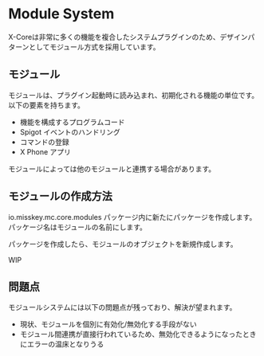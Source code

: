 # Module System

X-Coreは非常に多くの機能を複合したシステムプラグインのため、デザインパターンとしてモジュール方式を採用しています。

## モジュール

モジュールは、プラグイン起動時に読み込まれ、初期化される機能の単位です。以下の要素を持ちます。

* 機能を構成するプログラムコード
* Spigot イベントのハンドリング
* コマンドの登録
* X Phone アプリ

モジュールによっては他のモジュールと連携する場合があります。

## モジュールの作成方法

io.misskey.mc.core.modules パッケージ内に新たにパッケージを作成します。パッケージ名はモジュールの名前にします。

パッケージを作成したら、モジュールのオブジェクトを新規作成します。

WIP

## 問題点

モジュールシステムには以下の問題点が残っており、解決が望まれます。

* 現状、モジュールを個別に有効化/無効化する手段がない
* モジュール間連携が直接行われているため、無効化できるようになったときにエラーの温床となりうる

